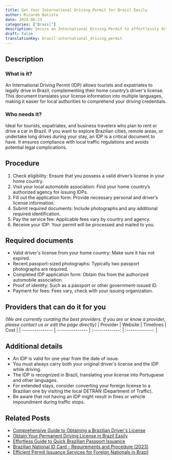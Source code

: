 ```yaml
---
title: Get Your International Driving Permit for Brazil Easily
author: Ricardo Batista
date: 2024-06-23
categories: ["Brazil"]
description: Secure an International Driving Permit to effortlessly drive in Brazil. Follow our simple steps and enjoy a hassle-free experience.
draft: false
translationKey: brazil-international_driving_permit
---
```


## Description
### What is it?
An International Driving Permit (IDP) allows tourists and expatriates to legally drive in Brazil, complementing their home country’s driver's license. This document translates your license information into multiple languages, making it easier for local authorities to comprehend your driving credentials.

### Who needs it?
Ideal for tourists, expatriates, and business travelers who plan to rent or drive a car in Brazil. If you want to explore Brazilian cities, remote areas, or undertake long drives during your stay, an IDP is a critical document to have. It ensures compliance with local traffic regulations and avoids potential legal complications.

## Procedure

1. Check eligibility: Ensure that you possess a valid driver’s license in your home country.
2. Visit your local automobile association: Find your home country’s authorized agency for issuing IDPs.
3. Fill out the application form: Provide necessary personal and driver’s license information.
4. Submit required documents: Include photographs and any additional required identification.
5. Pay the service fee: Applicable fees vary by country and agency.
6. Receive your IDP: Your permit will be processed and mailed to you.


## Required documents

- Valid driver's license from your home country: Make sure it has not expired.
- Recent passport-sized photographs: Typically two passport photographs are required.
- Completed IDP application form: Obtain this from the authorized automobile association.
- Proof of identity: Such as a passport or other government-issued ID.
- Payment for fees: Fees vary, check with your issuing organization.


## Providers that can do it for you
_(We are currently curating the best providers. If you are or know a provider, please contact us or edit the page directly)_
| Provider        |     Website     |     Timelines    |       Cost      |
| --------------- | --------------- |  :-------------: | :-------------: |

## Additional details

- An IDP is valid for one year from the date of issue.
- You must always carry both your original driver's license and the IDP while driving.
- The IDP is recognized in Brazil, translating your license into Portuguese and other languages.
- For extended stays, consider converting your foreign license to a Brazilian one by visiting the local DETRAN (Department of Traffic).
- Be aware that not having an IDP might result in fines or vehicle impoundment during traffic stops.

## Related Posts

- [Comprehensive Guide to Obtaining a Brazilian Driver's License](https://tramitit.com/guides/brazil/driving_license/)
- [Obtain Your Permanent Driving License in Brazil Easily](https://tramitit.com/guides/brazil/permanent_driving_license/)
- [Effortless Guide to Quick Brazilian Passport Issuance](https://tramitit.com/guides/brazil/passport_issuance/)
- [Brazilian National ID Card - Requirements and Procedure (2023)](https://tramitit.com/guides/brazil/national_id/)
- [Efficient Permit Issuance Services for Foreign Nationals in Brazil](https://tramitit.com/guides/brazil/permit_issuance/)